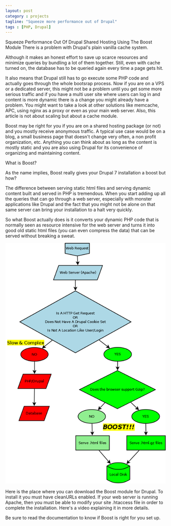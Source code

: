 ```yaml
---
layout: post
category : projects
tagline: "Squeeze more performance out of Drupal"
tags : [PHP, Drupal]
---
```

Squeeze Performance Out Of Drupal Shared Hosting Using The Boost Module
There is a problem with Drupal's plain vanilla cache system.


Although it makes an honest effort to save up scarce resources and minimize queries by bundling a lot of them together. Still, even with cache turned on,  the database has to be queried again every time a page gets hit.


It also means that Drupal still has to go execute some PHP code and actually goes through the whole bootsrap process. Now if you are on a VPS or a dedicated server, this might not be a problem until you get some more serious traffic and if you have a multi user site where users can log in and content is more dynamic there is a change you might already have a problem. You might want to take a look at other solutions like memcache, APC, using nginx as a proxy or even as your main web server.  Also, this article is not about scaling but about a cache module.


Boost may be right for you if you are on a shared hosting package (or not) and you mostly receive anonymous traffic. A typical use case would be on a blog, a small business page that doesn't change very often, a non profit organization, etc. Anything you can think about as long as the content is mostly static and you are also using Drupal for its convenience of organizing and maintaining content.


What is Boost?

As the name implies, Boost really gives your Drupal 7 installation a boost but how?

The difference between serving static html files and serving dynamic content built and served in PHP is tremendous. When you start adding up all the queries that can go through a web server, especially with monster applications like Drupal and the fact that you might not be alone on that same server can bring your installation to a halt very quickly.

So what Boost actually does is it converts your dynamic PHP code that is normally seen as resource intensive for the web server and turns it into good old static html files (you can even compress the data) that can be served without breaking a sweat.


![Drupal boost](/assets/img/drupal-boost.png)


Here is the place where you can download the Boost module for Drupal. To install it you must have cleanURLs enabled. If your web server is running Apache, then you must be able to modify your site .htaccess file in order to complete the installation. Here's a video explaining it in more details.


Be sure to read the documentation to know if Boost is right for you set up.